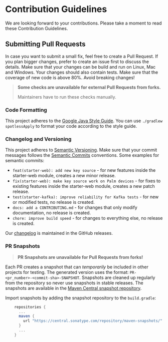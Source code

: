 # Contribution Guidelines

We are looking forward to your contributions.
Please take a moment to read these Contribution Guidelines.


## Submitting Pull Requests

In case you want to submit a small fix, feel free to create a Pull Request.
If you plan bigger changes, prefer to create an issue first to discuss the details.
Make sure that your changes can be build and run on Linux, Mac and Windows.
Your changes should also contain tests.
Make sure that the coverage of new code is above 80%.
Avoid breaking changes!

> **Some checks are unavailable for external Pull Requests from forks.** 
>
> Maintainers have to run these checks manually.

### Code Formatting

This project adheres to the [Google Java Style Guide](https://google.github.io/styleguide/javaguide.html).
You can use `./gradlew spotlessApply` to format your code according to the style guide.

### Changelog and Versioning

This project adheres to [Semantic Versioning](https://semver.org/spec/v2.0.0.html). 
Make sure that your commit messages follows the [Semantic Commits](https://gist.github.com/stephenparish/9941e89d80e2bc58a153)
conventions.
Some examples for semantic commits:
* `feat(starter-web): add new key source` - for new features inside the starter-web module,
  creates a new minor release.
* `fix(starter-web): make key source work on Palm devices` - for fixes to existing features inside
  the starter-web module, creates a new patch release.
* `test(starter-kafka): improve reliability for Kafka tests` - for new or modified tests, no release
  is created.
* `docs: add a CONTRIBUTING.md` - for changes that only modify documentation, no release is created.
* `chore: improve build speed` - for changes to everything else, no release is created.

Our [changelog](https://github.com/SDA-SE/sda-spring-boot-commons/releases/) is maintained in the
GitHub releases.


### PR Snapshots

> **PR Snapshots are unavailable for Pull Requests from forks!**

Each PR creates a snapshot that can _temporarily_ be included in other projects for testing.
The generated version uses the format: `PR-<pr_number>-<commit-sha>-SNAPSHOT`.
Snapshots are cleaned up regularly from the repository so never use snapshots in stable releases.
The snapshots are available in the [Maven Central snapshot repository](https://central.sonatype.com/service/rest/repository/browse/maven-snapshots/org/sdase/commons/spring/boot/sda-commons-starter-web/).

Import snapshots by adding the snapshot repository to the `build.gradle`:

```gradle
    repositories {
      ...
      maven {
        url "https://central.sonatype.com/repository/maven-snapshots/"
      }
      ...
    }
```
